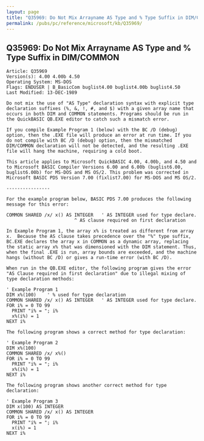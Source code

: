 ```yaml
---
layout: page
title: "Q35969: Do Not Mix Arrayname AS Type and % Type Suffix in DIM/COMMON"
permalink: /pubs/pc/reference/microsoft/kb/Q35969/
---
```


## Q35969: Do Not Mix Arrayname AS Type and % Type Suffix in DIM/COMMON

	Article: Q35969
	Version(s): 4.00 4.00b 4.50
	Operating System: MS-DOS
	Flags: ENDUSER | B_BasicCom buglist4.00 buglist4.00b buglist4.50
	Last Modified: 13-DEC-1989
	
	Do not mix the use of "AS Type" declaration syntax with explicit type
	declaration suffixes (%, &, !, #, and $) with a given array name that
	occurs in both DIM and COMMON statements. Programs should be run in
	the QuickBASIC QB.EXE editor to catch such a mismatch error.
	
	If you compile Example Program 1 (below) with the BC /D (debug)
	option, then the .EXE file will produce an error at run time. If you
	do not compile with BC /D (debug) option, then the mismatched
	DIM/COMMON declaration will not be detected, and the resulting .EXE
	file will hang the machine, requiring a cold boot.
	
	This article applies to Microsoft QuickBASIC 4.00, 4.00b, and 4.50 and
	to Microsoft BASIC Compiler Versions 6.00 and 6.00b (buglist6.00,
	buglist6.00b) for MS-DOS and MS OS/2. This problem was corrected in
	Microsoft BASIC PDS Version 7.00 (fixlist7.00) for MS-DOS and MS OS/2.
	
	----------------
	
	For the example program below, BASIC PDS 7.00 produces the following
	message for this error:
	
	COMMON SHARED /x/ x() AS INTEGER   ' AS INTEGER used for type declare.
	                         ^ AS clause required on first declaration
	
	In Example Program 1, the array x% is treated as different from array
	x.  Because the AS clause takes precedence over the "%" type suffix,
	BC.EXE declares the array x in COMMON as a dynamic array, replacing
	the static array x% that was dimensioned with the DIM statement. Thus,
	when the final .EXE is run, array bounds are exceeded, and the machine
	hangs (without BC /D) or gives a run-time error (with BC /D).
	
	When run in the QB.EXE editor, the following program gives the error
	"AS Clause required in first declaration" due to illegal mixing of
	type declaration methods:
	
	' Example Program 1
	DIM x%(100)    ' % used for type declaration
	COMMON SHARED /x/ x() AS INTEGER   ' AS INTEGER used for type declare.
	FOR i% = 0 TO 99
	  PRINT "i% = "; i%
	  x%(i%) = 1
	NEXT i%
	
	The following program shows a correct method for type declaration:
	
	' Example Program 2
	DIM x%(100)
	COMMON SHARED /x/ x%()
	FOR i% = 0 TO 99
	  PRINT "i% = "; i%
	  x%(i%) = 1
	NEXT i%
	
	The following program shows another correct method for type declaration:
	
	' Example Program 3
	DIM x(100) AS INTEGER
	COMMON SHARED /x/ x() AS INTEGER
	FOR i% = 0 TO 99
	  PRINT "i% = "; i%
	  x(i%) = 1
	NEXT i%
